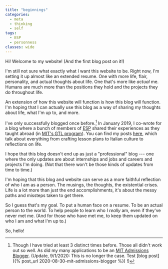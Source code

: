 ```yaml
---
title: "beginnings"
categories:
  - meta
  - thinking
  - self
tags:
  - ESP
  - personness
classes: wide
---
```


Hi! Welcome to my website! (And the first blog post on it!)

I'm still not sure what exactly what I want this website to be. Right now, I'm setting it up almost like an extended resume. One with more life, flair, personality, and actual thoughts about life. One that's more like *actual* me. Humans are much more than the positions they hold and the projects they do throughout life.

An extension of how this website will function is how this blog will function. I'm hoping that I can actually use this blog as a way of sharing my thoughts about life, what I'm up to, and more.

I've only successfully blogged once before.[^1] In January 2019, I co-wrote for a blog where a bunch of members of [ESP](https://esp.mit.edu/) shared their experiences as they taught abroad (in [MIT's GTL program](http://misti.mit.edu/global-teaching-labs)). You can find my posts [here](https://espgtl.home.blog/author/paoloadajar/), which talk about everything from crafting lesson plans to Italian culture to reflections on life.

I hope that this blog doesn't end up as just a "professional" blog --- one where the only updates are about internships and jobs and careers and projects I'm doing. (Not that there won't be those kinds of updates from time to time.)

I'm hoping that this blog and website can serve as a more faithful reflection of who I am as a person. The musings, the thoughts, the existential crises. Life is a lot more than just the end accomplishments, it's about the messy paths and missteps taken to get there.

So I guess that's my goal. To put a human face on a resume. To be an actual person to the world. To help people to learn who I *really* am, even if they've never met me. (And for those who have met me, to keep them updated on who I am and what I'm up to.)

So, hello!

[^1]: Though I have tried at least 3 distinct times before. Those all didn't work out so well. As did my many applications to be an [MIT Admissions Blogger](https://mitadmissions.org/blogs/). (Update, 9/1/2020: This is no longer the case. Test [blog post]({% post_url 2020-08-30-mit-admissions-blogger %}) !)



